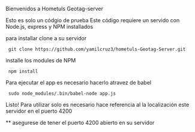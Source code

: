 Bienvenidos a Hometuls Geotag-server


 Esto es solo un códgio de prueba
Este código requiere un servido con Node.js, express y NPM installados

para installar clone a su servidor 

     git clone https://github.com/yamilcruz3/hometuls-Geotag-Server.git

installe los modules de NPM
  
     npm install

Para ejecutar el app es necesario hacerlo atravez de babel
      
     sudo node_modules/.bin/babel-node app.js

Listo!  Para utilizar solo es necesario hace referencia al la localización este servidor en el puerto 4200

** asegurese de tener el puerto 4200 abierto en su servidor  
